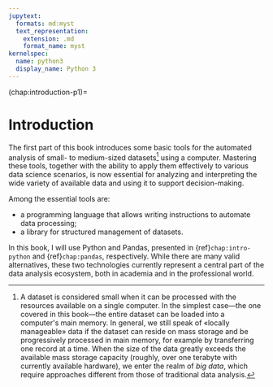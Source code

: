 ```yaml
---
jupytext:
  formats: md:myst
  text_representation:
    extension: .md
    format_name: myst
kernelspec:
  name: python3
  display_name: Python 3
---
```


(chap:introduction-p1)=
# Introduction

The first part of this book introduces some basic tools for the automated
analysis of small- to medium-sized datasets[^big-data] using a computer. 
Mastering these tools, together with the ability to apply them effectively 
to various data science scenarios, is now essential for analyzing and 
interpreting the wide variety of available data and using it to support 
decision-making.

Among the essential tools are:

- a programming language that allows writing instructions to automate 
  data processing;
- a library for structured management of datasets.

In this book, I will use Python and Pandas, presented in 
{ref}`chap:intro-python` and {ref}`chap:pandas`, respectively. While there 
are many valid alternatives, these two technologies currently represent 
a central part of the data analysis ecosystem, both in academia and in 
the professional world.

[^big-data]: A dataset is considered small when it can be processed with 
the resources available on a single computer. In the simplest case&mdash;the 
one covered in this book&mdash;the entire dataset can be loaded into a 
computer's main memory. In general, we still speak of «locally manageable» 
data if the dataset can reside on mass storage and be progressively 
processed in main memory, for example by transferring one record at a 
time. When the size of the data greatly exceeds the available mass storage 
capacity (roughly, over one terabyte with currently available hardware), 
we enter the realm of _big data_, which require approaches different from 
those of traditional data analysis.
